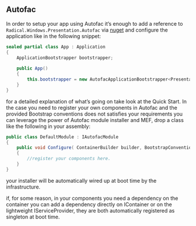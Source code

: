 ## Autofac

In order to setup your app using Autofac it’s enough to add a reference to `Radical.Windows.Presentation.Autofac` via [nuget](http://nuget.org/) and configure the application like in the following snippet:

```csharp
sealed partial class App : Application
{
    ApplicationBootstrapper bootstrapper;
        
    public App()
    {
        this.bootstrapper = new AutofacApplicationBootstrapper<Presentation.MainView>();
    }
}
```

for a detailed explanation of what’s going on take look at the Quick Start.
In the case you need to register your own components in Autofac and the provided Bootstrap conventions does not satisfies your requirements you can leverage the power of Autofac module installer and MEF, drop a class like the following in your assembly:

```csharp
public class DefaultModule : IAutofacModule
{
    public void Configure( ContainerBuilder builder, BootstrapConventions conventions, IEnumerable<Assembly> assemblies )
    {
        //register your components here.
    }
}
```

your installer will be automatically wired up at boot time by the infrastructure.

if, for some reason, in your components you need a dependency on the container you can add a dependency directly on IContainer or on the lightweight IServiceProvider, they are both automatically registered as singleton at boot time.